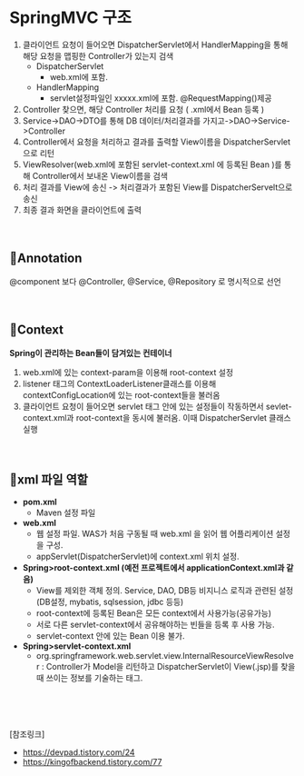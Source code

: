 # SpringMVC 구조 
1. 클라이언트 요청이 들어오면 DispatcherServlet에서 HandlerMapping을 통해 해당 요청을 맵핑한 Controller가 있는지 검색
   - DispatcherServlet 
     - web.xml에 포함.
   - HandlerMapping 
     - servlet설정파일인 xxxxx.xml에 포함. @RequestMapping()제공
2. Controller 찾으면, 해당 Controller 처리를 요청 ( .xml에서 Bean 등록 )
3. Service->DAO->DTO를 통해 DB 데이터/처리결과를 가지고->DAO->Service->Controller
4. Controller에서 요청을 처리하고 결과를 출력할 View이름을 DispatcherServlet으로 리턴
5. ViewResolver(web.xml에 포함된 servlet-context.xml 에 등록된 Bean )를 통해 Controller에서 보내온 View이름을 검색
6. 처리 결과를 View에 송신 -> 처리결과가 포함된 View를 DispatcherServelt으로 송신
7. 최종 결과 화면을 클라이언트에 출력
<br><br><br>

## 📌Annotation
@component 보다 @Controller, @Service, @Repository 로 명시적으로 선언
<br><br><br>

## 📌Context
**Spring이 관리하는 Bean들이 담겨있는 컨테이너**

1. web.xml에 있는 context-param을 이용해 root-context 설정
2. listener 태그의 ContextLoaderListener클래스를 이용해 contextConfigLocation에 있는 root-context들을 불러옴
3. 클라이언트 요청이 들어오면 servlet 태그 안에 있는 설정들이 작동하면서 sevlet-context.xml과 root-context을 동시에 불러옴. 이때 DispatcherServlet 클래스 실행
<br><br><br> 

## 📌xml 파일 역할
- **pom.xml**
  - Maven 설정 파일
- **web.xml**
  - 웹 설정 파일. WAS가 처음 구동될 때 web.xml 을 읽어 웹 어플리케이션 설정을 구성.
  - appServlet(DispatcherServlet)에 context.xml 위치 설정.
- **Spring>root-context.xml (예전 프로젝트에서 applicationContext.xml과 같음)**
  - View를 제외한 객체 정의. Service, DAO, DB등 비지니스 로직과 관련된 설정 (DB설정, mybatis, sqlsession, jdbc 등등)
  - root-context에 등록된 Bean은 모든 context에서 사용가능(공유가능)
  - 서로 다른 servlet-context에서 공유해야하는 빈들을 등록 후 사용 가능.
  - servlet-context 안에 있는 Bean 이용 불가.
- **Spring>servlet-context.xml**
  - org.springframework.web.servlet.view.InternalResourceViewResolver : Controller가 Model을 리턴하고 DispatcherServlet이 View(.jsp)를 찾을 때 쓰이는 정보를 기술하는 태그.

<br><br><br>

[참조링크] 
- https://devpad.tistory.com/24
- https://kingofbackend.tistory.com/77